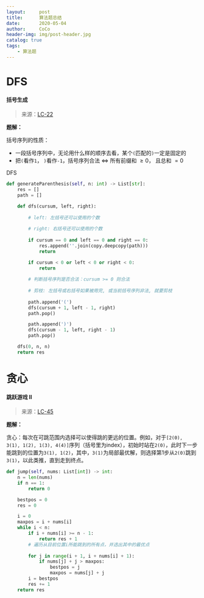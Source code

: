 ```yaml
---
layout:     post
title:      算法题总结
date:       2020-05-04
author:     CoCo
header-img: img/post-header.jpg
catalog: true
tags:
    - 算法题
---
```


<head>
    <script src="https://cdn.mathjax.org/mathjax/latest/MathJax.js?config=TeX-AMS-MML_HTMLorMML" type="text/javascript"></script>
    <script type="text/x-mathjax-config">
        MathJax.Hub.Config({
            tex2jax: {
            skipTags: ['script', 'noscript', 'style', 'textarea', 'pre'],
            inlineMath: [['$','$']]
            }
        });
    </script>
</head>

# DFS
#### 括号生成 
> 来源：[LC-22](https://leetcode-cn.com/problems/generate-parentheses/)

**题解：**

括号序列的性质：
* 一段括号序列中，无论用什么样的顺序去看，某个`(`匹配的`)`一定是固定的
* 把`(`看作`1`， `)`看作`-1`，括号序列合法 $\Leftrightarrow$ 所有前缀和 $\geqslant 0$， 且总和 $= 0$ 

DFS  
```py
def generateParenthesis(self, n: int) -> List[str]:
    res = []
    path = []

    def dfs(cursum, left, right):
    
        # left: 左括号还可以使用的个数
        
        # right: 右括号还可以使用的个数
        
        if cursum == 0 and left == 0 and right == 0:
            res.append(''.join(copy.deepcopy(path)))
            return 

        if cursum < 0 or left < 0 or right < 0: 
            return
            
        # 判断括号序列是否合法：cursum >= 0 则合法
        
        # 剪枝: 左括号或右括号如果被用完, 或当前括号序列非法, 就要剪枝
        
        path.append('(')
        dfs(cursum + 1, left - 1, right)
        path.pop()

        path.append(')')
        dfs(cursum - 1, left, right - 1)
        path.pop()

    dfs(0, n, n)
    return res
```
# 贪心
#### 跳跃游戏 II
> 来源：[LC-45](https://leetcode-cn.com/problems/jump-game-ii/)

**题解：**

贪心：每次在可跳范围内选择可以使得跳的更远的位置。例如，对于`[2(0), 3(1), 1(2), 1(3), 4(4)]`序列（括号里为index），初始时站在`2(0)`，此时下一步能跳到的位置为`3(1), 1(2)`，其中，`3(1)`为局部最优解，则选择第1步从`2(0)`跳到`3(1)`，以此类推，直到走到终点。
```py
def jump(self, nums: List[int]) -> int:
    n = len(nums)
    if n == 1:
        return 0

    bestpos = 0
    res = 0

    i = 0
    maxpos = i + nums[i]
    while i < n:
        if i + nums[i] >= n - 1:
            return res + 1
        # 遍历从目前位置i所能跳到的所有点，并选出其中的最优点
        
        for j in range(i + 1, i + nums[i] + 1):
            if nums[j] + j > maxpos:
                bestpos = j
                maxpos = nums[j] + j
        i = bestpos
        res += 1                
    return res
```
